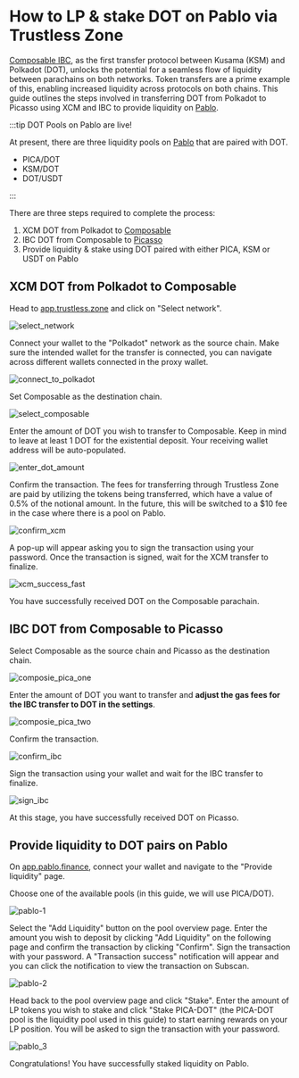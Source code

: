 # How to LP & stake DOT on Pablo via Trustless Zone

[Composable IBC](../technology/composable-ibc.md), as the first transfer protocol between Kusama (KSM) and Polkadot (DOT), unlocks the potential for a seamless flow of liquidity between parachains on both networks. Token transfers are a prime example of this, enabling increased liquidity across protocols on both chains. This guide outlines the steps involved in transferring DOT from Polkadot to Picasso using XCM and IBC to provide liquidity on [Pablo](../technology/pablo-overview.md).

:::tip DOT Pools on Pablo are live!

At present, there are three liquidity pools on [Pablo](https://app.pablo.finance/provide-liquidity/) that are paired with DOT.

- PICA/DOT
- KSM/DOT
- DOT/USDT

:::

There are three steps required to complete the process:

1. XCM DOT from Polkadot to [Composable](../parachains/composable-parachain-overview.md)
2. IBC DOT from Composable to [Picasso](../parachains/picasso-parachain-overview.md)
3. Provide liquidity & stake using DOT paired with either PICA, KSM or USDT on Pablo


## XCM DOT from Polkadot to Composable

Head to [app.trustless.zone](https://app.trustless.zone/) and click on "Select network".

![select_network](./images-centauri-guide/centauri-guide-1.png)

Connect your wallet to the "Polkadot" network as the source chain. Make sure the intended wallet for the transfer is connected, you can navigate across different wallets connected in the proxy wallet.

![connect_to_polkadot](./images-centauri-guide/centauri-guide-2.png)

Set Composable as the destination chain.

![select_composable](./images-centauri-guide/centauri-guide-3.png)

Enter the amount of DOT you wish to transfer to Composable. Keep in mind to leave at least 1 DOT for the existential deposit. Your receiving wallet address will be auto-populated.

![enter_dot_amount](./images-centauri-guide/centauri-guide-4.png)

Confirm the transaction. The fees for transferring through Trustless Zone are paid by utilizing the tokens being transferred, which have a value of 0.5% of the notional amount. In the future, this will be switched to a $10 fee in the case where there is a pool on Pablo. 

![confirm_xcm](./images-centauri-guide/centauri-guide-5.png)

A pop-up will appear asking you to sign the transaction using your password. Once the transaction is signed, wait for the XCM transfer to finalize.

![xcm_success_fast](./images-centauri-guide/centauri-guide-6.png)

You have successfully received DOT on the Composable parachain.

## IBC DOT from Composable to Picasso

Select Composable as the source chain and Picasso as the destination chain.

![composie_pica_one](./images-centauri-guide/centauri-guide-7.png)

Enter the amount of DOT you want to transfer and **adjust the gas fees for the IBC transfer to DOT in the settings**.

![composie_pica_two](./images-centauri-guide/centauri-guide-8.png)

Confirm the transaction.

![confirm_ibc](./images-centauri-guide/centauri-guide-9.png)

Sign the transaction using your wallet and wait for the IBC transfer to finalize. 

![sign_ibc](./images-centauri-guide/centauri-guide-10.png)

At this stage, you have successfully received DOT on Picasso.

## Provide liquidity to DOT pairs on Pablo

On [app.pablo.finance](https://app.pablo.finance/), connect your wallet and navigate to the "Provide liquidity" page.

Choose one of the available pools (in this guide, we will use PICA/DOT).

![pablo-1](./images-centauri-guide/pablo-lp-1.png)

Select the "Add Liquidity" button on the pool overview page. Enter the amount you wish to deposit by clicking "Add Liquidity" on the following page and confirm the transaction by clicking "Confirm". Sign the transaction with your password. A "Transaction success" notification will appear and you can click the notification to view the transaction on Subscan.


![pablo-2](./images-centauri-guide/pablo-lp-2.png)

Head back to the pool overview page and click "Stake". Enter the amount of LP tokens you wish to stake and click "Stake PICA-DOT" (the PICA-DOT pool is the liquidity pool used in this guide) to start earning rewards on your LP position. You will be asked to sign the transaction with your password.

![pablo_3](./images-centauri-guide/stake-3.png)


Congratulations! You have successfully staked liquidity on Pablo.